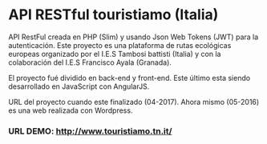 # API RESTful touristiamo (Italia)

API RestFul creada en PHP (Slim) y usando Json Web Tokens (JWT) para la autenticación. Este proyecto es una plataforma de rutas ecológicas europeas organizado por el I.E.S Tambosi battisti (Italia) y con la colaboración del I.E.S Francisco Ayala (Granada).

El proyecto fué dividido en back-end y front-end. Este último esta siendo desarrollado en JavaScript con AngularJS.

URL del proyecto cuando este finalizado (04-2017). Ahora mismo (05-2016) es una web realizada con Wordpress.

### URL DEMO: http://www.touristiamo.tn.it/
